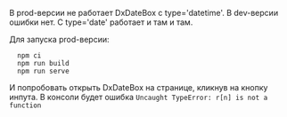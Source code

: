 В prod-версии не работает DxDateBox с type='datetime'. В dev-версии ошибки нет. С type='date' работает и там и там.

Для запуска prod-версии:
```
  npm ci
  npm run build
  npm run serve
```
И попробовать открыть DxDateBox на странице, кликнув на кнопку инпута. В консоли будет ошибка `Uncaught TypeError: r[n] is not a function`
